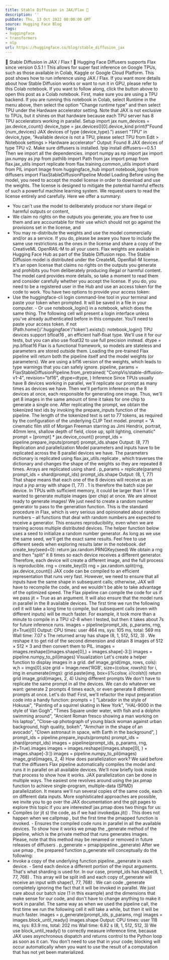```yaml
---
title: Stable Diffusion in JAX/Flax 🚀
description: ''
pubDate: Thu, 13 Oct 2022 00:00:00 GMT
source: Hugging Face Blog
tags:
- huggingface
- transformers
- nlp
url: https://huggingface.co/blog/stable_diffusion_jax
---
```


🧨 Stable Diffusion in JAX / Flax !
🤗 Hugging Face Diffusers supports Flax since version
0.5.1
! This allows for super fast inference on Google TPUs, such as those available in Colab, Kaggle or Google Cloud Platform.
This post shows how to run inference using JAX / Flax. If you want more details about how Stable Diffusion works or want to run it in GPU, please refer to this Colab notebook.
If you want to follow along, click the button above to open this post as a Colab notebook.
First, make sure you are using a TPU backend. If you are running this notebook in Colab, select Runtime
in the menu above, then select the option "Change runtime type" and then select TPU
under the Hardware accelerator
setting.
Note that JAX is not exclusive to TPUs, but it shines on that hardware because each TPU server has 8 TPU accelerators working in parallel.
Setup
import jax
num_devices = jax.device_count()
device_type = jax.devices()[0].device_kind
print(f"Found {num_devices} JAX devices of type {device_type}.")
assert "TPU" in device_type, "Available device is not a TPU, please select TPU from Edit > Notebook settings > Hardware accelerator"
Output:
Found 8 JAX devices of type TPU v2.
Make sure diffusers
is installed.
!pip install diffusers==0.5.1
Then we import all the dependencies.
import numpy as np
import jax
import jax.numpy as jnp
from pathlib import Path
from jax import pmap
from flax.jax_utils import replicate
from flax.training.common_utils import shard
from PIL import Image
from huggingface_hub import notebook_login
from diffusers import FlaxStableDiffusionPipeline
Model Loading
Before using the model, you need to accept the model license in order to download and use the weights.
The license is designed to mitigate the potential harmful effects of such a powerful machine learning system. We request users to read the license entirely and carefully. Here we offer a summary:
- You can't use the model to deliberately produce nor share illegal or harmful outputs or content,
- We claim no rights on the outputs you generate, you are free to use them and are accountable for their use which should not go against the provisions set in the license, and
- You may re-distribute the weights and use the model commercially and/or as a service. If you do, please be aware you have to include the same use restrictions as the ones in the license and share a copy of the CreativeML OpenRAIL-M to all your users.
Flax weights are available in Hugging Face Hub as part of the Stable Diffusion repo. The Stable Diffusion model is distributed under the CreateML OpenRail-M license. It's an open license that claims no rights on the outputs you generate and prohibits you from deliberately producing illegal or harmful content. The model card provides more details, so take a moment to read them and consider carefully whether you accept the license. If you do, you need to be a registered user in the Hub and use an access token for the code to work. You have two options to provide your access token:
- Use the
huggingface-cli login
command-line tool in your terminal and paste your token when prompted. It will be saved in a file in your computer. - Or use
notebook_login()
in a notebook, which does the same thing.
The following cell will present a login interface unless you've already authenticated before in this computer. You'll need to paste your access token.
if not (Path.home()/'.huggingface'/'token').exists(): notebook_login()
TPU devices support bfloat16
, an efficient half-float type. We'll use it for our tests, but you can also use float32
to use full precision instead.
dtype = jnp.bfloat16
Flax is a functional framework, so models are stateless and parameters are stored outside them. Loading the pre-trained Flax pipeline will return both the pipeline itself and the model weights (or parameters). We are using a bf16
version of the weights, which leads to type warnings that you can safely ignore.
pipeline, params = FlaxStableDiffusionPipeline.from_pretrained(
"CompVis/stable-diffusion-v1-4",
revision="bf16",
dtype=dtype,
)
Inference
Since TPUs usually have 8 devices working in parallel, we'll replicate our prompt as many times as devices we have. Then we'll perform inference on the 8 devices at once, each responsible for generating one image. Thus, we'll get 8 images in the same amount of time it takes for one chip to generate a single one.
After replicating the prompt, we obtain the tokenized text ids by invoking the prepare_inputs
function of the pipeline. The length of the tokenized text is set to 77 tokens, as required by the configuration of the underlying CLIP Text model.
prompt = "A cinematic film still of Morgan Freeman starring as Jimi Hendrix, portrait, 40mm lens, shallow depth of field, close up, split lighting, cinematic"
prompt = [prompt] * jax.device_count()
prompt_ids = pipeline.prepare_inputs(prompt)
prompt_ids.shape
Output:
(8, 77)
Replication and parallelization
Model parameters and inputs have to be replicated across the 8 parallel devices we have. The parameters dictionary is replicated using flax.jax_utils.replicate
, which traverses the dictionary and changes the shape of the weights so they are repeated 8 times. Arrays are replicated using shard
.
p_params = replicate(params)
prompt_ids = shard(prompt_ids)
prompt_ids.shape
Output:
(8, 1, 77)
That shape means that each one of the 8
devices will receive as an input a jnp
array with shape (1, 77)
. 1
is therefore the batch size per device. In TPUs with sufficient memory, it could be larger than 1
if we wanted to generate multiple images (per chip) at once.
We are almost ready to generate images! We just need to create a random number generator to pass to the generation function. This is the standard procedure in Flax, which is very serious and opinionated about random numbers – all functions that deal with random numbers are expected to receive a generator. This ensures reproducibility, even when we are training across multiple distributed devices.
The helper function below uses a seed to initialize a random number generator. As long as we use the same seed, we'll get the exact same results. Feel free to use different seeds when exploring results later in the notebook.
def create_key(seed=0):
return jax.random.PRNGKey(seed)
We obtain a rng and then "split" it 8 times so each device receives a different generator. Therefore, each device will create a different image, and the full process is reproducible.
rng = create_key(0)
rng = jax.random.split(rng, jax.device_count())
JAX code can be compiled to an efficient representation that runs very fast. However, we need to ensure that all inputs have the same shape in subsequent calls; otherwise, JAX will have to recompile the code, and we wouldn't be able to take advantage of the optimized speed.
The Flax pipeline can compile the code for us if we pass jit = True
as an argument. It will also ensure that the model runs in parallel in the 8 available devices.
The first time we run the following cell it will take a long time to compile, but subsequent calls (even with different inputs) will be much faster. For example, it took more than a minute to compile in a TPU v2-8 when I tested, but then it takes about 7s
for future inference runs.
images = pipeline(prompt_ids, p_params, rng, jit=True)[0]
Output:
CPU times: user 464 ms, sys: 105 ms, total: 569 ms
Wall time: 7.07 s
The returned array has shape (8, 1, 512, 512, 3)
. We reshape it to get rid of the second dimension and obtain 8 images of 512 × 512 × 3
and then convert them to PIL.
images = images.reshape((images.shape[0],) + images.shape[-3:])
images = pipeline.numpy_to_pil(images)
Visualization
Let's create a helper function to display images in a grid.
def image_grid(imgs, rows, cols):
w,h = imgs[0].size
grid = Image.new('RGB', size=(cols*w, rows*h))
for i, img in enumerate(imgs): grid.paste(img, box=(i%cols*w, i//cols*h))
return grid
image_grid(images, 2, 4)
Using different prompts
We don't have to replicate the same prompt in all the devices. We can do whatever we want: generate 2 prompts 4 times each, or even generate 8 different prompts at once. Let's do that!
First, we'll refactor the input preparation code into a handy function:
prompts = [
"Labrador in the style of Hokusai",
"Painting of a squirrel skating in New York",
"HAL-9000 in the style of Van Gogh",
"Times Square under water, with fish and a dolphin swimming around",
"Ancient Roman fresco showing a man working on his laptop",
"Close-up photograph of young black woman against urban background, high quality, bokeh",
"Armchair in the shape of an avocado",
"Clown astronaut in space, with Earth in the background",
]
prompt_ids = pipeline.prepare_inputs(prompts)
prompt_ids = shard(prompt_ids)
images = pipeline(prompt_ids, p_params, rng, jit=True).images
images = images.reshape((images.shape[0], ) + images.shape[-3:])
images = pipeline.numpy_to_pil(images)
image_grid(images, 2, 4)
How does parallelization work?
We said before that the diffusers
Flax pipeline automatically compiles the model and runs it in parallel on all available devices. We'll now briefly look inside that process to show how it works.
JAX parallelization can be done in multiple ways. The easiest one revolves around using the jax.pmap
function to achieve single-program, multiple-data (SPMD) parallelization. It means we'll run several copies of the same code, each on different data inputs. More sophisticated approaches are possible, we invite you to go over the JAX documentation and the pjit
pages to explore this topic if you are interested!
jax.pmap
does two things for us:
- Compiles (or
jit
s) the code, as if we had invokedjax.jit()
. This does not happen when we callpmap
, but the first time the pmapped function is invoked. - Ensures the compiled code runs in parallel in all the available devices.
To show how it works we pmap
the _generate
method of the pipeline, which is the private method that runs generates images. Please, note that this method may be renamed or removed in future releases of diffusers
.
p_generate = pmap(pipeline._generate)
After we use pmap
, the prepared function p_generate
will conceptually do the following:
- Invoke a copy of the underlying function
pipeline._generate
in each device. - Send each device a different portion of the input arguments. That's what sharding is used for. In our case,
prompt_ids
has shape(8, 1, 77, 768)
. This array will be split in8
and each copy of_generate
will receive an input with shape(1, 77, 768)
.
We can code _generate
completely ignoring the fact that it will be invoked in parallel. We just care about our batch size (1
in this example) and the dimensions that make sense for our code, and don't have to change anything to make it work in parallel.
The same way as when we used the pipeline call, the first time we run the following cell it will take a while, but then it will be much faster.
images = p_generate(prompt_ids, p_params, rng)
images = images.block_until_ready()
images.shape
Output:
CPU times: user 118 ms, sys: 83.9 ms, total: 202 ms
Wall time: 6.82 s
(8, 1, 512, 512, 3)
We use block_until_ready()
to correctly measure inference time, because JAX uses asynchronous dispatch and returns control to the Python loop as soon as it can. You don't need to use that in your code; blocking will occur automatically when you want to use the result of a computation that has not yet been materialized.